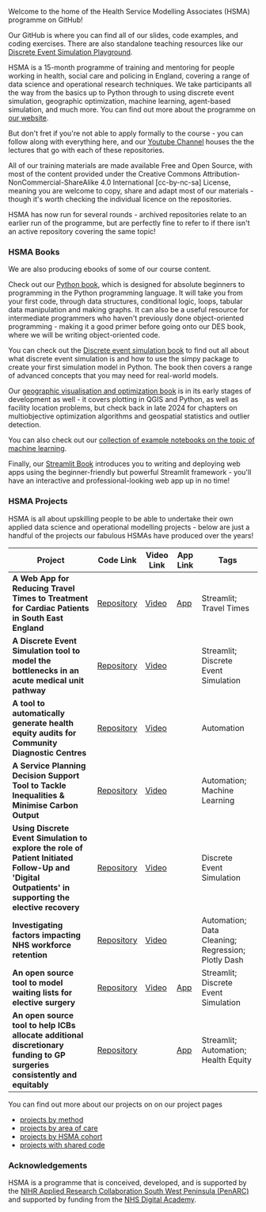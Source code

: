 Welcome to the home of the Health Service Modelling Associates (HSMA) programme on GitHub!

Our GitHub is where you can find all of our slides, code examples, and coding exercises. There are also standalone teaching resources like our [Discrete Event Simulation Playground](https://github.com/hsma-programme/Teaching_DES_Concepts_Streamlit).

HSMA is a 15-month programme of training and mentoring for people working in health, social care and policing in England, covering a range of data science and operational research techniques. We take participants all the way from the basics up to Python through to using discrete event simulation, geographic optimization, machine learning, agent-based simulation, and much more. You can find out more about the programme on [our website](https://hsma-programme.github.io/hsma_site/).

But don't fret if you're not able to apply formally to the course - you can follow along with everything here, and our [Youtube Channel](https://www.youtube.com/@hsma/playlists) houses the the lectures that go with each of these repositories. 

All of our training materials are made available Free and Open Source, with most of the content provided under the Creative Commons Attribution-NonCommercial-ShareAlike 4.0 International [cc-by-nc-sa] License, meaning you are welcome to copy, share and adapt most of our materials - though it's worth checking the individual licence on the repositories. 

HSMA has now run for several rounds - archived repositories relate to an earlier run of the programme, but are perfectly fine to refer to if there isn't an active repository covering the same topic! 

### HSMA Books

We are also producing ebooks of some of our course content. 

Check out our [Python book](https://hsma-programme.github.io/hsma6_intro_to_python_book/), which is designed for absolute beginners to programming in the Python programming language. It will take you from your first code, through data structures, conditional logic, loops, tabular data manipulation and making graphs. It can also be a useful resource for intermediate programmers who haven't previously done object-oriented programming - making it a good primer before going onto our DES book, where we will be writing object-oriented code.

You can check out the [Discrete event simulation book](https://hsma-programme.github.io/hsma6_des_book/) to find out all about what discrete event simulation is and how to use the simpy package to create your first simulation model in Python. The book then covers a range of advanced concepts that you may need for real-world models.  

Our [geographic visualisation and optimization book](https://hsma-programme.github.io/hsma6_geographic_optimisation_and_visualisation_book/) is in its early stages of development as well - it covers plotting in QGIS and Python, as well as facility location problems, but check back in late 2024 for chapters on multiobjective optimization algorithms and geospatial statistics and outlier detection. 

You can also check out our [collection of example notebooks on the topic of machine learning](https://hsma-programme.github.io/h6_module4_notebooks/).

Finally, our [Streamlit Book](https://webapps.hsma.co.uk) introduces you to writing and deploying web apps using the beginner-friendly but powerful Streamlit framework - you'll have an interactive and professional-looking web app up in no time! 

### HSMA Projects

HSMA is all about upskilling people to be able to undertake their own applied data science and operational modelling projects - below are just a handful of the projects our fabulous HSMAs have produced over the years!

| Project                                                                                                                                              | Code Link                                                                     | Video Link                                                | App  Link                                                                 | Tags                                               |
|------------------------------------------------------------------------------------------------------------------------------------------------------|-------------------------------------------------------------------------------|-----------------------------------------------------------|---------------------------------------------------------------------------|----------------------------------------------------|
| **A Web App for Reducing Travel Times to Treatment for Cardiac Patients in South East England**                                                      | [Repository](https://github.com/GlennUbly/HSMA4_cardiac)                      | [Video](https://youtu.be/28yXjieiMEM?si=HBi1kNIsPEO01CZl) | [App](https://glennubly-hsma4-cardiac-introduction-f1fq51.streamlit.app/) | Streamlit; Travel Times                            |
| **A Discrete Event Simulation tool to model the bottlenecks in an acute medical unit pathway**                                                       | [Repository](https://github.com/BeckyCrofts/amu_modelling)                    | [Video](https://youtu.be/_3j0xC_yCKQ?si=vX6u182CjZBQu997) |                                                                           | Streamlit; Discrete Event Simulation               |
| **A tool to automatically generate health equity audits for Community Diagnostic Centres**                                                           | [Repository](https://github.com/SarahHoustonGH/Diagnostic_HealthEquityAudit)  | [Video](https://youtu.be/tavZS5MmwOA?si=2Hqok-0PM5Be1wvK) |                                                                           | Automation                                         |
| **A Service Planning Decision Support Tool to Tackle Inequalities & Minimise Carbon Output**                                                         | [Repository](https://github.com/hsma4-student/shine)                          | [Video](https://youtu.be/zYWte2obxDs?si=94n1ixLhvItE5Gd-) |                                                                           | Automation; Machine Learning                       |
| **Using Discrete Event Simulation to explore the role of Patient Initiated Follow-Up and 'Digital Outpatients' in supporting the elective recovery** | [Repository](https://github.com/nhsx/HSMA4-12-DES-rheum)                      | [Video](https://youtu.be/TO5sKaW6BGk?si=2LLZEjSlOwxlSUXE) |                                                                           | Discrete Event Simulation                          |
| **Investigating factors impacting NHS workforce retention**                                                                                          | [Repository](https://github.com/marierrogers/HSMAproject2023)                 | [Video](https://youtu.be/yYnkdsM5HHo?si=WfnTfyRVpKdCtNKz) |                                                                           | Automation; Data Cleaning; Regression; Plotly Dash |
| **An open source tool to model waiting lists for elective surgery**                                                                                  | [Repository](https://github.com/gasman-dom/gstt_hands_waitlist_st)            | [Video](https://youtu.be/prKoVH2DeyU?si=6FdApHlf1Lz35XEF) | [App](https://gstt-hands-waitlist.streamlit.app/)                         | Streamlit;  Discrete Event Simulation              |
| **An open source tool to help ICBs allocate additional discretionary funding to GP surgeries consistently and equitably**                            | [Repository](https://github.com/pete4nhs/eFIT-tool)                           |                                                           | [App](https://www.heec.co.uk/extra-funding-allocation-inequality-tool-efit/) | Streamlit;  Automation; Health Equity              |

You can find out more about our projects on on our project pages

- [projects by method](https://hsma.co.uk/previous_projects/projects_by_methods.html)
- [projects by area of care](https://hsma.co.uk/previous_projects/projects_by_service_area.html)
- [projects by HSMA cohort](https://hsma.co.uk/previous_projects/projects_by_cohort.html)
- [projects with shared code](https://hsma.co.uk/previous_projects/projects_with_code.html)

### Acknowledgements
HSMA is a programme that is conceived, developed, and is supported by the [NIHR Applied Research Collaboration South West Peninsula (PenARC)](https://arc-swp.nihr.ac.uk/) and supported by funding from the [NHS Digital Academy](https://arc-swp.nihr.ac.uk/news/330000-awarded-to-innovative-south-west-data-modelling-programme/). 
